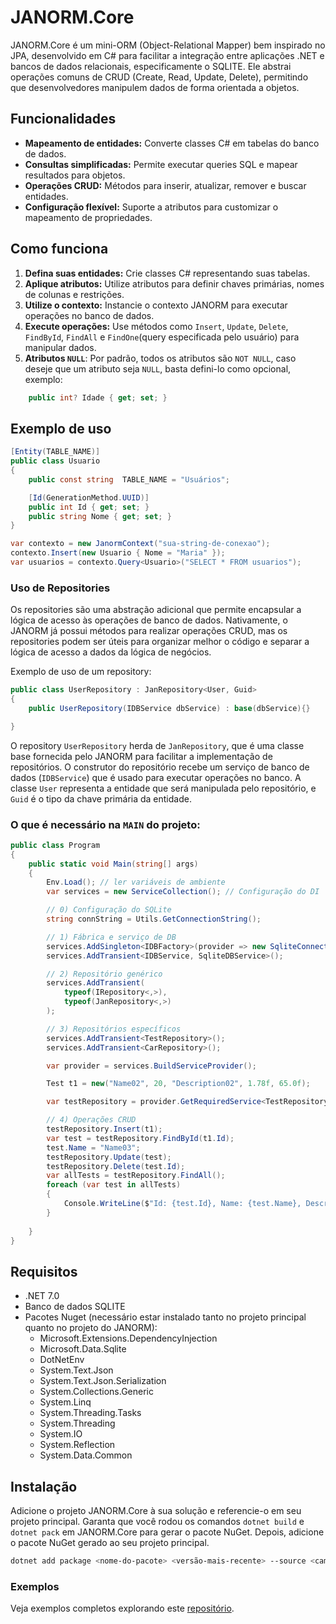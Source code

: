 # JANORM.Core

JANORM.Core é um mini-ORM (Object-Relational Mapper) bem inspirado no JPA, desenvolvido em C# para facilitar a integração entre aplicações .NET e bancos de dados relacionais, especificamente o SQLITE. Ele abstrai operações comuns de CRUD (Create, Read, Update, Delete), permitindo que desenvolvedores manipulem dados de forma orientada a objetos.

## Funcionalidades

- **Mapeamento de entidades:** Converte classes C# em tabelas do banco de dados.
- **Consultas simplificadas:** Permite executar queries SQL e mapear resultados para objetos.
- **Operações CRUD:** Métodos para inserir, atualizar, remover e buscar entidades.
- **Configuração flexível:** Suporte a atributos para customizar o mapeamento de propriedades.

## Como funciona

1. **Defina suas entidades:** Crie classes C# representando suas tabelas.
2. **Aplique atributos:** Utilize atributos para definir chaves primárias, nomes de colunas e restrições.
3. **Utilize o contexto:** Instancie o contexto JANORM para executar operações no banco de dados.
4. **Execute operações:** Use métodos como `Insert`, `Update`, `Delete`, `FindById`, `FindAll` e `FindOne`(query especificada pelo usuário) para manipular dados.
5. **Atributos `NULL`**: Por padrão, todos os atributos são `NOT NULL`, caso deseje que um atributo seja `NULL`, basta defini-lo como opcional, exemplo:

```csharp
    public int? Idade { get; set; }
```

## Exemplo de uso

```csharp
[Entity(TABLE_NAME)]
public class Usuario
{   
    public const string  TABLE_NAME = "Usuários";

    [Id(GenerationMethod.UUID)]
    public int Id { get; set; }
    public string Nome { get; set; }
}

var contexto = new JanormContext("sua-string-de-conexao");
contexto.Insert(new Usuario { Nome = "Maria" });
var usuarios = contexto.Query<Usuario>("SELECT * FROM usuarios");
```
### Uso de Repositories

Os repositories são uma abstração adicional que permite encapsular a lógica de acesso às operações de banco de dados. Nativamente, o JANORM já possui métodos para realizar operações CRUD, mas os repositories podem ser úteis para organizar melhor o código e separar a lógica de acesso a dados da lógica de negócios.

Exemplo de uso de um repository:

```csharp
public class UserRepository : JanRepository<User, Guid>
{
    public UserRepository(IDBService dbService) : base(dbService){}

}
```

O repository `UserRepository` herda de `JanRepository`, que é uma classe base fornecida pelo JANORM para facilitar a implementação de repositórios. O construtor do repositório recebe um serviço de banco de dados (`IDBService`) que é usado para executar operações no banco. A classe `User` representa a entidade que será manipulada pelo repositório, e `Guid` é o tipo da chave primária da entidade.

### O que é necessário na `MAIN` do projeto:
```csharp
public class Program
{
    public static void Main(string[] args)
    {
        Env.Load(); // ler variáveis de ambiente
        var services = new ServiceCollection(); // Configuração do DI

        // 0) Configuração do SQLite
        string connString = Utils.GetConnectionString();

        // 1) Fábrica e serviço de DB
        services.AddSingleton<IDBFactory>(provider => new SqliteConnectionFactory(connString));
        services.AddTransient<IDBService, SqliteDBService>();

        // 2) Repositório genérico
        services.AddTransient(
            typeof(IRepository<,>),
            typeof(JanRepository<,>)
        );

        // 3) Repositórios específicos
        services.AddTransient<TestRepository>();
        services.AddTransient<CarRepository>();

        var provider = services.BuildServiceProvider();

        Test t1 = new("Name02", 20, "Description02", 1.78f, 65.0f);

        var testRepository = provider.GetRequiredService<TestRepository>();

        // 4) Operações CRUD
        testRepository.Insert(t1);
        var test = testRepository.FindById(t1.Id);
        test.Name = "Name03";
        testRepository.Update(test);
        testRepository.Delete(test.Id);
        var allTests = testRepository.FindAll();
        foreach (var test in allTests)
        {
            Console.WriteLine($"Id: {test.Id}, Name: {test.Name}, Description: {test.Description}");
        }
        
    }
}
```


## Requisitos

- .NET 7.0
- Banco de dados SQLITE 
- Pacotes Nuget (necessário estar instalado tanto no projeto principal quanto no projeto do JANORM):
    - Microsoft.Extensions.DependencyInjection
    - Microsoft.Data.Sqlite
    - DotNetEnv
    - System.Text.Json
    - System.Text.Json.Serialization
    - System.Collections.Generic
    - System.Linq
    - System.Threading.Tasks
    - System.Threading
    - System.IO
    - System.Reflection
    - System.Data.Common

## Instalação

Adicione o projeto JANORM.Core à sua solução e referencie-o em seu projeto principal.
Garanta que você rodou os comandos `dotnet build` e `dotnet pack` em JANORM.Core para gerar o pacote NuGet.
Depois, adicione o pacote NuGet gerado ao seu projeto principal.

```bash
dotnet add package <nome-do-pacote> <versão-mais-recente> --source <caminho-do-pacote>
```

### Exemplos
Veja exemplos completos explorando este [repositório](https://github.com/GalafassiNAT/testProgramForJANORM).


